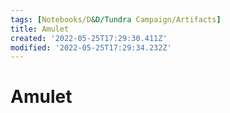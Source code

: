 ```yaml
---
tags: [Notebooks/D&D/Tundra Campaign/Artifacts]
title: Amulet
created: '2022-05-25T17:29:30.411Z'
modified: '2022-05-25T17:29:34.232Z'
---
```


# Amulet
